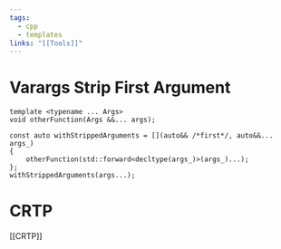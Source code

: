 ```yaml
---
tags:
  - cpp
  - templates
links: "[[Tools]]"
---
```

# Varargs Strip First Argument

```
template <typename ... Args>
void otherFunction(Args &&... args);

const auto withStrippedArguments = [](auto&& /*first*/, auto&&... args_)
{  
    otherFunction(std::forward<decltype(args_)>(args_)...);   
};  
withStrippedArguments(args...);
```


# CRTP
[[CRTP]]
